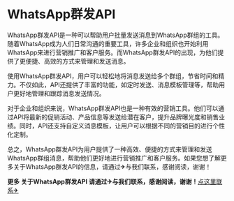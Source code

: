 # WhatsApp群发API

WhatsApp群发API是一种可以帮助用户批量发送消息到WhatsApp群组的工具。随着WhatsApp成为人们日常沟通的重要工具，许多企业和组织也开始利用WhatsApp来进行营销推广和客户服务。而WhatsApp群发API的出现，为他们提供了更便捷、高效的方式来管理和发送消息。

使用WhatsApp群发API，用户可以轻松地将消息发送给多个群组，节省时间和精力。不仅如此，API还提供了丰富的功能，如定时发送、消息模板管理等，帮助用户更好地管理和跟踪消息发送情况。

对于企业和组织来说，WhatsApp群发API也是一种有效的营销工具。他们可以通过API将最新的促销活动、产品信息等发送给潜在客户，提升品牌曝光度和销售业绩。同时，API还支持自定义消息模板，让用户可以根据不同的营销目的进行个性化定制。

总之，WhatsApp群发API为用户提供了一种高效、便捷的方式来管理和发送WhatsApp群组消息，帮助他们更好地进行营销推广和客户服务。如果您想了解更多关于WhatsApp群发API的信息，请通过✈与我们联系，感谢阅读，谢谢！

**更多 关于WhatsApp群发API 请通过✈与我们联系，感谢阅读，谢谢！**[点这里联系✈](https://add.k02.cc)